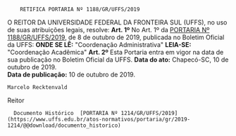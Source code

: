         RETIFICA PORTARIA Nº 1188/GR/UFFS/2019  

 O REITOR DA UNIVERSIDADE FEDERAL DA FRONTEIRA SUL (UFFS), no uso de suas atribuições legais, resolve:   **Art. 1º**  No Art. 1º da [PORTARIA Nº 1188/GR/UFFS/2019](https://www.uffs.edu.br/atos-normativos/portaria/gr/2019-1188), de 8 de outubro de 2019, publicada no Boletim Oficial da UFFS:   **ONDE SE LÊ:** "Coordenação Administrativa"   **LEIA-SE:** "Coordenação Acadêmica"   **Art. 2º**  Esta Portaria entra em vigor na data de sua publicação no Boletim Oficial da UFFS.        **Data do ato:** Chapecó-SC, 10 de outubro de 2019.   
 **Data de publicação:**  10 de outubro de 2019. 

    Marcelo Recktenvald   
 Reitor 

      Documento Histórico  [PORTARIA Nº 1214/GR/UFFS/2019](https://www.uffs.edu.br/atos-normativos/portaria/gr/2019-1214/@@download/documento_historico)     
      